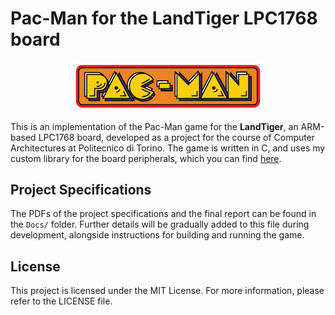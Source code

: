 # Pac-Man for the LandTiger LPC1768 board

<html>
    <p align="center">
        <img src="Docs/Images/pacman.png" alt="Pac-Man Logo" width="300"/>
    </p>
</html>

This is an implementation of the Pac-Man game for the **LandTiger**, an ARM-based LPC1768 board, developed as a project for the course of Computer Architectures at Politecnico di Torino. The game is written in C, and uses my custom library for the board peripherals, which you can find [here](https://github.com/fabcolonna/polito-cas-landtiger-lib).

## Project Specifications

The PDFs of the project specifications and the final report can be found in the `Docs/` folder. Further details will be gradually added to this file during development, alongside instructions for building and running the game.

## License

This project is licensed under the MIT License. For more information, please refer to the LICENSE file.
